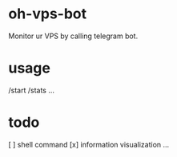 # oh-vps-bot
Monitor ur VPS by calling telegram bot.

# usage
/start
/stats
...

# todo
[ ] shell command
[x] information visualization
...